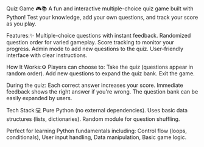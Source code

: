 Quiz Game 🎮📚
A fun and interactive multiple-choice quiz game built with Python! Test your knowledge, add your own questions, and track your score as you play.

Features:✨
Multiple-choice questions with instant feedback.
Randomized question order for varied gameplay.
Score tracking to monitor your progress.
Admin mode to add new questions to the quiz.
User-friendly interface with clear instructions.

How It Works:⚙️
Players can choose to:
Take the quiz (questions appear in random order).
Add new questions to expand the quiz bank.
Exit the game.

During the quiz:
Each correct answer increases your score.
Immediate feedback shows the right answer if you're wrong.
The question bank can be easily expanded by users.

Tech Stack:💻
Pure Python (no external dependencies).
Uses basic data structures (lists, dictionaries).
Random module for question shuffling.

Perfect for learning Python fundamentals including:
Control flow (loops, conditionals),
User input handling,
Data manipulation,
Basic game logic.

